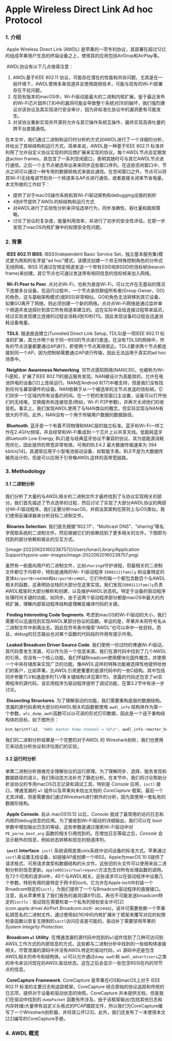 # Apple Wireless Direct Link Ad hoc Protocol

### 1. 介绍

​	Apple Wireless Direct Link (AWDL) 是苹果的一项专利协议，其部署在超过12亿的组成苹果用户生态的终端设备之上，使用其的应用包括AirDrop和AirPlay等。

​	AWDL协议有以下几点值得注意：

1. AWDL基于IEEE 802.11 协议，可能存在潜在的性能和共存问题，尤其是在一般环境下，AWDL使用多条信道并且使用跳频技术，可能与现有的Wi-Fi部署存在干扰问题。
2. 在现有版本的macOS中，Wi-Fi驱动是最大的二进制内核扩展。鉴于最近发布的Wi-Fi芯片固件[7,8]中的漏洞可能会导致整个系统对[9]的破坏，我们强烈建议对该协议及其实现进行安全审计，因为非标准化协议中的漏洞更有可能发生。
3. 对该协议重新实现并开源将允许与其它操作系统互操作，最终实现高吞吐量的跨平台直接通信。

​	在本文中，我们通过二进制和运行时分析的方式对AWDL进行了一个详细的分析，并给出了其帧结构和运行方式。简单来说，AWDL是一种基于IEEE 802.11 标准并利用了允许自定义协议实现的供应商扩展来实现的协议。每个AWDL节点会定期发送action frames，其包含了一系列空闲窗口，表明其随时可与其它AWDL节点进行通信。之后一个主节点被选举出来来同步这些窗口序列。在这些空闲窗口中，节点之间可以通过一种专用的数据帧格式来彼此通信。在空闲窗口之外，节点可以将其Wi-Fi无线电调节到另一个频道来与AP点进行通信，或者直接关闭来节省电量。本文所做的工作如下：

- 提供了对于macOS操作系统和其Wi-Fi驱动架构和debugging设施的剖析
- 4到6节提供了AWDL的帧结构和运行方式
- 对AWDL进行了实验性分析来评估选举行为，同步准确性，吞吐量和跳频策略。
- 讨论了协议的复杂度，能量利用效率，并进行了初步的安全性评估，在那一步发现了macOS内核扩展中的权限安全性问题。

### 2. 背景

​	**IEEE 802.11 IBSS**.  IBSS(Independent Basic Service Set，独立基本服务集)模式更为熟知的名字是"ad hoc"模式，该模式创建一个并无特殊控制角色的分布式无线网络。IBSS 可通过在特定频道发送一个带有SSID和BSSID的信标帧(beacon frame)来创建。其它节点也可通过发送带有相同信息的信标帧来加入网络。

​	**Wi-Fi Peer to Peer**.  点对点Wi-Fi，也称为直连Wi-Fi，可以允许在无基站的情况下连接多台设备。在运行过程中，一个节点承担群组所有者(Group Owner，GO)的角色，这与基础架构模式(或BSS)非常相似。GO的角色无法转移到其它设备，如果GO离开了网络，则必须创建一个新的网络。点对点Wi-Fi网络是通过监听单个频道并发送探针到其它所有频道来建立的。这在实际中会给连接过程带来延迟，经过实验发现建立连接的过程会消耗4到10秒[11]。因此发现设备的过程会迅速消耗设备电量。

​	**TDLS**.  隧道直连建立(Tunneled Direct Link Setup, TDLS)是一项IEEE 802.11 标准的扩展，其允许两个处于同一BSS的节点进行直连。在没有TDLS的网络中，所有的节点流量都要通过AP进行，即使两个节点离得很近。TDLS要求两个节点都连接到同一个AP，因为控制帧需要通过AP进行传输，因此无法运用于真实的ad hoc 场景中。

​	**Neighbor Awareness Networking**.  邻节点感知网络(NAN)[35]，也被称为Wi-Fi感知，扩展了IEEE 802.11的接近服务发现。NAN被设计为高能效的，允许在电池供电的设备[12]上连续运行。NAN在Android 8[17]中被支持，但是我们没有找到任何与兼容硬件的设备。NAN依赖于从一个被选举的主节点发送的信标帧。它们同步一个区域内所有设备的时间。在一个短的发现窗口主设置，设备可以打开他们的无线电，交换服务和连接信息(例如，Wi-Fi P2P参数)，并再次关闭他们的收音机。事实上，我们发现AWDL使用了与NAN类似的概念，但实际实现与NAN有很大的不同。此外，NAN没有一个用于传输用户数据的数据路径。

​	**Bluetooth**.  蓝牙是一个有着不同物理和MAC层的独立标准。蓝牙和Wi-Fi一样工作在2.4GHz频域，并且经常和Wi-Fi集成到一个芯片上以共享天线。低能耗蓝牙(Bluetooth Low Energy, BLE)是与经典蓝牙协议不兼容的协议，其为低能源消耗而优化，因此提供的带宽非常有限。可用的BLE4.2 最大数据传输速率为 394 kbit/s[14]。其通常应用于小型电池驱动设备，如智能手表。BLE不是为大数据传输而设计的，但是可以应用于引导像AWDL这样的高带宽链路。

### 3. Methodology

#### 3.1 二进制分析

​	我们分析了大量的与AWDL相关的二进制文件才最终找到了与协议实现相关的部分。我们首先描述了节点选举的过程，然后讨论了实现了大部分AWDL协议的两部分Wi-Fi驱动程序。我们主要分析macOS，并假设其架构在原则上与iOS类似。我们使用反编译器来分析目标二进制文件。

​	**Binaries Selection**.  我们首先根据“802.11”、“Multicast DNS”、“sharing”等名字爬取系统的二进制文件。然后根据它们的依赖找到了更多相关的文件。下图即为找到的部分依赖和彼此的交互方式。

![image-20220620160238757](/Users/lunar/Library/Application Support/typora-user-images/image-20220620160238757.png)

虽然有一些面向用户的二进制文件，比如`sharingd`守护进程，但最相关的二进制文件都位于内核中，特别是通用的Wi- Fi驱动程序 `IO802111family` 和设备特定的变体`AirportBrcm4360`和`AirportBrcmNIC`。它们中的每一个都包含数百个与AWDL相关的函数，这表明协议栈的大部分在这里实现。我们发现`IO802111family`负责AWDL框架的大部分解析和创建，以及维护AWDL状态机。特定于设备的驱动程序处理时间关键的功能，如同步。由于这两个驱动程序部分都是macOS中最大的内核扩展，理解内部驱动程序结构是理解反编译代码的关键。

​	**Finding Interesting Code Segments**.  考虑到macOS的Wi-Fi驱动的大小，我们需要可以迅速找到实现AWDL某部分协议的函数。幸运的是，苹果并未将符号名从二进制文件中剥离出去，因此在符号表中搜索“AWDL”也可以命中一些目标。而且，debug的日志输出也对某个函数的代码段的作用有提示作用。

​	**Leaked Broadcom Driver Source Code**.  我们使用一份过时的博通Wi-Fi驱动，其代码曾发生泄漏，可以作为另一个信息来源。我们在源代码中找到了几个AWDL的引用，但没有一个核心功能。我们怀疑Broadcom使用模块化固件概念，并使用一个中央存储库来实现广泛的功能。像AWDL这样的特殊功能被选择性地提供给他们的客户，比如苹果。比AWDL引用更重要的是源代码中的一些C结构。其中包括同步参数TLV和通道序列TLV等关键结构(详见第5节)。泄露的代码还包含了wl实用程序的源代码，该实用程序为驱动程序提供了调试功能，在第3.2节中有进一步讨论。

​	**Dissecting Structures**.  为了理解驱动的功能，我们需要重构底层的数据结构。泄漏的源代码表明大部分的AWDL相关的函数都使用 `awdl_info` 结构体作为第一个参数。`wlc_dump_awdl`函数可以以可读的形式打印数据，因此是一个适于重构结构体的目标，如下图所示：

```c
bcm_bprintf(a2, "AWDL master home channel = %d\n", awdl_info->master_home_channel);
```

我们的二进制分析结果是一个完整的对于AWDL 的 Wireshark剖析，我们也使用它来动态分析协议和评估我们的实验。

#### 3.2 运行时分析

​	单靠二进制分析很难完全理解协议的运行原理。为了理解同步、选择、服务发现和数据路径的语义，我们用动态方法补充了静态分析。在本节中，我们将讨论帮助分析该协议的专用macOS日志记录和调试工具。特别是 *Console* 应用，`ioctl` 接口，博通泄漏的 `wl` 组件以及苹果尚未给出文档的 *CoreCapture* 框架。最后一个尤其详细，但是需要我们通过Wireshark进行额外的分析，因为其使用一套私有的数据形结构。

​	**Apple Console**.  自从 macOS10.12 以后，*Console* 就成了最常用的访问日志和内核的debug信息的应用。为了接收到Wi-Fi驱动的详细输出，我们可以在 boot 参数中增加输出日志的等级，这些参数是通过搜索Wi-Fi驱动中对 `PE_parse_boot_arg` 函数的相关引用找到的。在增加日志等级之后，*Console* 会显示额外的信息，例如状态转移和现在的频道序列。

​	**`ioctl` Interface**.  `ioctl` 系统调用是类unix系统中访问设备的标准方式。苹果通过`ioctl`来设置无线设备，如链接AP或创建一个IBSS。Apple为macOS 10.5提供了请求格式、可用请求类型和数据结构的头文件。这些旧的头文件可以使用来自二进制分析的信息更新。`apple8021virtualrequest`方法包含对所有处理函数的调用。在72个可用的请求id中，40个与AWDL相关。这些请求可以在驱动程序中设置几个参数。特别有用的是特定于网卡的ioctl。它允许在Apple ioctl中封装一个Broadcom特定的`ioctl`，为我们提供了一个与Broadcom驱动程序的直接接口。注意，自从苹果修复了我们报告的漏洞(第8节)后，再也不可能发送broadcom特定的`ioctls`：驱动现在需要检查一个私有的授权安全许可\[2\](com.apple.driver.AirPort.Broadcom.ioctl- access)，该许可需要依赖一个苹果私钥签名的二进制文件。通过使用如[16]中的内核扩展补丁框架来覆写对应的权限检查函数以恢复无限制的`ioctl`访问应该是可能的。驱动补丁需要禁用苹果的*System Integrity Protection*.

​	**Broadcom `wl` Utility**.  在博通泄漏的源代码中找到的`wl`组件找到了几种可访问到AWDL工作方式的内部信息的方式，这些都与二进制分析中找到的一些结构体直接相关。尽管泄漏的源码中并没有AWDL特定的驱动代码，`wl` 源码中还是包含AWDL相关的命令和结构体。`wl`可以允许通过`dump awdl`和 `awdl_advertisers`之类的命令来访问现在的AWDL驱动状态。这在之后会显示一些包含RSSI在内的邻节点的信息。

​	**CoreCapture Framework**.  CoreCapture 是苹果在iOS和macOS上对于 IEEE 802.11 标准的主要日志和追踪框架。CoreCapture 结合原始的协议追踪和传统的日志项，提供对于设备和驱动状态的快照。CoreCapture 并未提供文档，但是我们在驱动中找到的 `dumpPacket` 函数有所涉及。由于该框架输出(包括其他日志和内存转储)大量带有自定义头格式的PCAP跟踪文件，所以我们为CoreCapture编写了一个Wireshark剖析器，并将其公开[23]。此外，我们还发布了一本使用本文[22]编写的CoreCapture手册。

### 4. AWDL 概览

